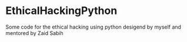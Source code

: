 # EthicalHackingPython
Some code for the ethical hacking using python desigend by myself and mentored by Zaid Sabih
